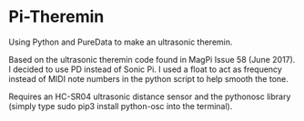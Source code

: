 # Pi-Theremin
Using Python and PureData to make an ultrasonic theremin.

Based on the ultrasonic theremin code found in MagPi Issue 58 (June 2017). I decided to use PD instead of Sonic Pi. I used a float to act as frequency instead of MIDI note numbers in the python script to help smooth the tone.

Requires an HC-SR04 ultrasonic distance sensor and the pythonosc library (simply type sudo pip3 install python-osc into the terminal).
